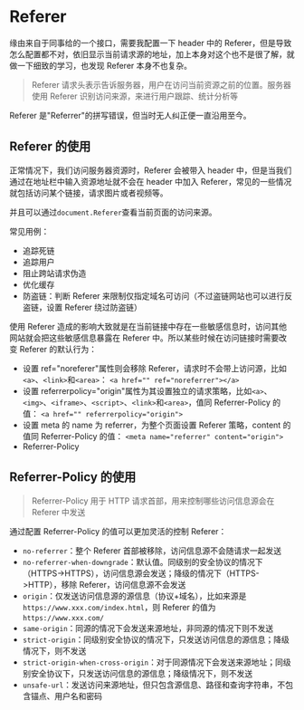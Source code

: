# Referer

缘由来自于同事给的一个接口，需要我配置一下 header 中的 Referer，但是导致怎么配置都不对，依旧显示当前请求源的地址，加上本身对这个也不是很了解，就做一下细致的学习，也发现 Referer 本身不也复杂。

> Referer 请求头表示告诉服务器，用户在访问当前资源之前的位置。服务器使用 Referer 识别访问来源，来进行用户跟踪、统计分析等

Referer 是"Referrer"的拼写错误，但当时无人纠正便一直沿用至今。

## Referer 的使用

正常情况下，我们访问服务器资源时，Referer 会被带入 header 中，但是当我们通过在地址栏中输入资源地址就不会在 header 中加入 Referer，常见的一些情况就包括访问某个链接，请求图片或者视频等。

并且可以通过`document.Referer`查看当前页面的访问来源。

常见用例：

- 追踪死链
- 追踪用户
- 阻止跨站请求伪造
- 优化缓存
- 防盗链：判断 Referer 来限制仅指定域名可访问（不过盗链网站也可以进行反盗链，设置 Referer 绕过防盗链）

使用 Referer 造成的影响大致就是在当前链接中存在一些敏感信息时，访问其他网站就会把这些敏感信息暴露在 Referer 中。所以某些时候在访问链接时需要改变 Referer 的默认行为：

- 设置 ref="noreferer"属性则会移除 Referer，请求时不会带上访问源，比如`<a>`、`<link>`和`<area>`：
  `<a href="" ref="noreferrer"></a>`
- 设置 referrerpolicy="origin"属性为其设置独立的请求策略，比如`<a>`、`<img>`、`<iframe>`、`<script>`、`<link>`和`<area>`，值同 Referrer-Policy 的值：
  `<a href="" referrerpolicy="origin">`
- 设置 meta 的 name 为 referrer，为整个页面设置 Referer 策略，content 的值同 Referrer-Policy 的值：
  `<meta name="referrer" content="origin">`
- Referrer-Policy

## Referrer-Policy 的使用

> Referrer-Policy 用于 HTTP 请求首部，用来控制哪些访问信息源会在 Referer 中发送

通过配置 Referrer-Policy 的值可以更加灵活的控制 Referer：

- `no-referrer`：整个 Referer 首部被移除，访问信息源不会随请求一起发送
- `no-referrer-when-downgrade`：默认值。同级别的安全协议的情况下（HTTPS->HTTPS），访问信息源会发送；降级的情况下（HTTPS->HTTP），移除 Referer，访问信息源不会发送
- `origin`：仅发送访问信息源的源信息（协议+域名），比如来源是`https://www.xxx.com/index.html`，则 Referer 的值为`https://www.xxx.com/`
- `same-origin`：同源的情况下会发送来源地址，非同源的情况下则不发送
- `strict-origin`：同级别安全协议的情况下，只发送访问信息的源信息；降级情况下，则不发送
- `strict-origin-when-cross-origin`：对于同源情况下会发送来源地址；同级别安全协议下，只发送访问信息的源信息；降级情况下，则不发送
- `unsafe-url`：发送访问来源地址，但只包含源信息、路径和查询字符串，不包含锚点、用户名和密码
